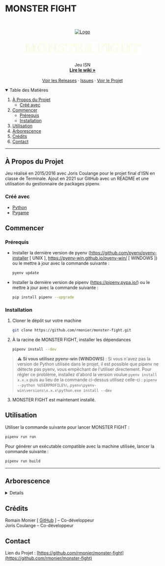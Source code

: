 # MONSTER FIGHT

<!-- PROJECT LOGO -->
<br />
<p align="center">
  <a href="https://github.com/rmonier/monster-fight">
    <img src="DEPENDANCES/images/icone.ICO" alt="Logo" width="130">
  </a>

<h3 align="center"><a href="https://github.com/rmonier/monster-fight"><img src="DEPENDANCES/images/menus/titre.gif" alt="monster-fight" width="380"></a></h3>

  <p align="center">
    Jeu ISN
    <br />
    <a href="https://github.com/rmonier/monster-fight/wiki"><strong>Lire le wiki »</strong></a>
    <br />
    <br />
    <a href="https://github.com/rmonier/monster-fight/releases">Voir les Releases</a>
    ·
    <a href="https://github.com/rmonier/monster-fight/issues">Issues</a>
    ·
    <a href="https://github.com/rmonier/monster-fight/projects">Voir le Projet</a>
  </p>

<!-- TABLE OF CONTENTS -->
<details open="open">
  <summary>Table des Matières</summary>
  <ol>
    <li>
      <a href="#à-propos-du-projet">À Propos du Projet</a>
      <ul>
        <li><a href="#créé-avec">Créé avec</a></li>
      </ul>
    </li>
    <li>
      <a href="#commencer">Commencer</a>
      <ul>
        <li><a href="#prérequis">Prérequis</a></li>
        <li><a href="#installation">Installation</a></li>
      </ul>
    </li>
    <li><a href="#utilisation">Utilisation</a></li>
    <li><a href="#arborescence">Arborescence</a></li>
    <li><a href="#crédits">Crédits</a></li>
    <li><a href="#contact">Contact</a></li>
  </ol>
</details>

***

<!-- ABOUT THE PROJECT -->
## À Propos du Projet
Jeu réalisé en 2015/2016 avec Joris Coulange pour le projet final d'ISN en classe de Terminale. Ajout en 2021 sur GitHub avec un README et une utilisation du gestionnaire de packages pipenv.

### Créé avec
* [Python](https://www.python.org/)
* [Pygame](https://www.pygame.org/)

<!-- GETTING STARTED -->
## Commencer

### Prérequis

* Installer la dernière version de pyenv (https://github.com/pyenv/pyenv-installer [ UNIX ], https://pyenv-win.github.io/pyenv-win/ [ WINDOWS ]) ou le mettre à jour avec la commande suivante :
  ```sh
  pyenv update
  ```
* Installer la dernière version de pipenv (https://pipenv.pypa.io/) ou le mettre à jour avec la commande suivante :
  ```sh
  pip install pipenv --upgrade
  ```

### Installation

1. Cloner le dépôt sur votre machine
   ```sh
   git clone https://github.com/rmonier/monster-fight.git
   ```
2. À la racine de MONSTER FIGHT, installer les dépendances
   ```sh
   pipenv install --dev
   ```
> :warning: **Si vous utilisez pyenv-win (WINDOWS)** : Si vous n'avez pas la version de Python utilisée dans le projet, il est possible que pipenv ne détecte pas pyenv, vous empêchant de l'utiliser directement. Pour régler ce problème, installez d'abord la version voulue `pyenv install x.x.x` puis au lieu de la commande ci-dessus utilisez celle-ci : `pipenv --python %USERPROFILE%\.pyenv\pyenv-win\versions\x.x.x\python.exe install --dev`
3. MONSTER FIGHT est maintenant installé.

<!-- USAGE EXAMPLES -->
## Utilisation

Utiliser la commande suivante pour lancer MONSTER FIGHT :
  ```sh
  pipenv run run
  ```

Pour générer un exécutable compatible avec la machine utilisée, lancer la commande suivante :
  ```sh
  pipenv run build
  ```

***

<!-- TREE STRUCTURE -->
## Arborescence
<details>

_TODO_

</details>

<!-- CREDITS -->
## Crédits

Romain Monier [ [GitHub](https://github.com/rmonier) ] – Co-développeur 
<br>
Joris Coulange – Co-développeur

<!-- CONTACT -->
## Contact

Lien du Projet : [https://github.com/rmonier/monster-fight](https://github.com/rmonier/monster-fight)